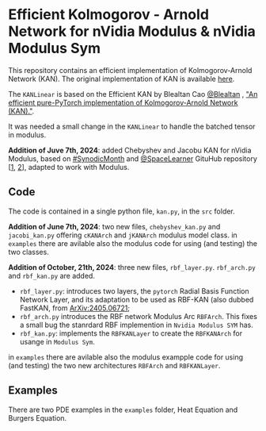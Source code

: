 # Efficient Kolmogorov - Arnold Network for nVidia Modulus & nVidia Modulus Sym

This repository contains an efficient implementation of Kolmogorov-Arnold Network (KAN). The original implementation of KAN is available [here](https://arxiv.org/pdf/2404.19756).

The ```KANLinear``` is based on the Efficient KAN by Blealtan Cao [@Blealtan](https://github.com/Blealtan/efficient-kan/commits?author=Blealtan) , ["An efficient pure-PyTorch implementation of Kolmogorov-Arnold Network (KAN)."](https://github.com/Blealtan/efficient-kan/tree/master).

It was needed a small change in the ```KANLinear``` to handle the batched tensor in modulus. 

**Addition of Juve 7th, 2024**: added Chebyshev and Jacobu KAN for nVidia Modulus, based on [#SynodicMonth](https://github.com/SynodicMonth) and [@SpaceLearner](https://github.com/SpaceLearner) GituHub repository [[1](https://github.com/SynodicMonth/ChebyKAN/), [2](https://github.com/SpaceLearner/JacobiKAN/tree/main)], adapted to work with Modulus. 

## Code
The code is contained in a single python file, ```kan.py```, in the ```src``` folder.

**Addition of June 7th, 2024**: two new files, ```chebyshev_kan.py``` and ```jacobi_kan.py``` offering `cKANArch` and  `jKANArch` modulus model class. 
in `examples` there are avilable also the modulus code for using (and testing) the two classes.

**Addition of October, 21th, 2024**: three new files, ```rbf_layer.py```. ```rbf_arch.py``` and ```rbf_kan.py``` are added. 
- ```rbf_layer.py```: introduces two layers, the `pytorch` Radial Basis Function Network Layer, and its adaptation to be used as RBF-KAN (also dubbed FastKAN, from [ArXiv:2405.06721](https://arxiv.org/abs/2405.06721); 
- ```rbf_arch.py``` introduces the RBF network Modulus Arc `RBFArch`. This fixes a small bug the stanrdard RBF implemention in `Nvidia Modulus SYM` has. 
- ```rbf_kan.py```: implements the `RBFKANLayer` to create the `RBFKANArch` for usange in `Modulus Sym`.

in `examples` there are avilable also the modulus exampple code for using (and testing) the two new architectures `RBFArch` and `RBFKANLayer`.

## Examples
There are two PDE examples in the ```examples``` folder, Heat Equation and Burgers Equation. 

